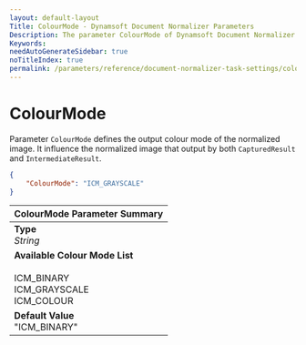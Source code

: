 ```yaml
---
layout: default-layout
Title: ColourMode - Dynamsoft Document Normalizer Parameters
Description: The parameter ColourMode of Dynamsoft Document Normalizer defines the output colour mode of the normalized image.
Keywords:
needAutoGenerateSidebar: true
noTitleIndex: true
permalink: /parameters/reference/document-normalizer-task-settings/colour-mode.html
---
```


# ColourMode

Parameter `ColourMode` defines the output colour mode of the normalized image. It influence the normalized image that output by both `CapturedResult` and `IntermediateResult`.

```json
{
    "ColourMode": "ICM_GRAYSCALE"
}
```

| ColourMode Parameter Summary |
| :--------------------------- |
| **Type**<br>*String* |
| **Available Colour Mode List**<br><br>ICM_BINARY<br>ICM_GRAYSCALE<br>ICM_COLOUR |
| **Default Value**<br>"ICM_BINARY" |
